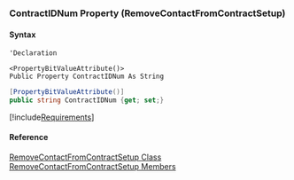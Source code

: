 ﻿### ContractIDNum Property (RemoveContactFromContractSetup)

#### Syntax

```vbnet
'Declaration

<PropertyBitValueAttribute()>
Public Property ContractIDNum As String
```

```csharp
[PropertyBitValueAttribute()]
public string ContractIDNum {get; set;}
```

[!include[Requirements](../partials/requirements.md)]

#### Reference

[RemoveContactFromContractSetup Class](FChoice.Toolkits.Clarify~FChoice.Toolkits.Clarify.Interfaces.RemoveContactFromContractSetup.md)  
[RemoveContactFromContractSetup Members](FChoice.Toolkits.Clarify~FChoice.Toolkits.Clarify.Interfaces.RemoveContactFromContractSetup_members.md)